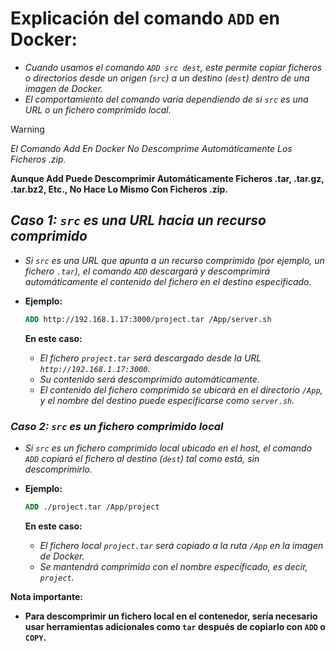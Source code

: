 <!-- Autor: Daniel Benjamin Perez Morales -->
<!-- GitHub: https://github.com/DanielBenjaminPerezMoralesDev13 -->
<!-- Gitlab: https://gitlab.com/DanielBenjaminPerezMoralesDev13 -->
<!-- Correo electrónico: danielperezdev@proton.me -->

# **Explicación del comando `ADD` en Docker:**

- *Cuando usamos el comando `ADD src dest`, este permite copiar ficheros o directorios desde un origen (`src`) a un destino (`dest`) dentro de una imagen de Docker.*
- *El comportamiento del comando varía dependiendo de si `src` es una URL o un fichero comprimido local.*

> [!WARNING]
> *El Comando Add En Docker No Descomprime Automáticamente Los Ficheros .zip.*

**Aunque Add Puede Descomprimir Automáticamente Ficheros .tar, .tar.gz, .tar.bz2, Etc., No Hace Lo Mismo Con Ficheros .zip.**

## ***Caso 1: `src` es una URL hacia un recurso comprimido***

- *Si `src` es una URL que apunta a un recurso comprimido (por ejemplo, un fichero `.tar`), el comando `ADD` descargará y descomprimirá automáticamente el contenido del fichero en el destino especificado.*
- **Ejemplo:**

  ```Dockerfile
  ADD http://192.168.1.17:3000/project.tar /App/server.sh
  ```

  **En este caso:**
  - *El fichero `project.tar` será descargado desde la URL `http://192.168.1.17:3000`.*
  - *Su contenido será descomprimido automáticamente.*
  - *El contenido del fichero comprimido se ubicará en el directorio `/App`, y el nombre del destino puede especificarse como `server.sh`.*

### ***Caso 2: `src` es un fichero comprimido local***

- *Si `src` es un fichero comprimido local ubicado en el host, el comando `ADD` copiará el fichero al destino (`dest`) tal como está, sin descomprimirlo.*
- **Ejemplo:**

  ```Dockerfile
  ADD ./project.tar /App/project
  ```

  **En este caso:**
  - *El fichero local `project.tar` será copiado a la ruta `/App` en la imagen de Docker.*
  - *Se mantendrá comprimido con el nombre especificado, es decir, `project`.*

**Nota importante:**

- **Para descomprimir un fichero local en el contenedor, sería necesario usar herramientas adicionales como `tar` después de copiarlo con `ADD` o `COPY`.**

